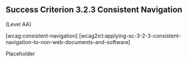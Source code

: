 ## Success Criterion 3.2.3 Consistent Navigation

(Level AA)

[wcag:consistent-navigation]
[wcag2ict:applying-sc-3-2-3-consistent-navigation-to-non-web-documents-and-software]

Placeholder
